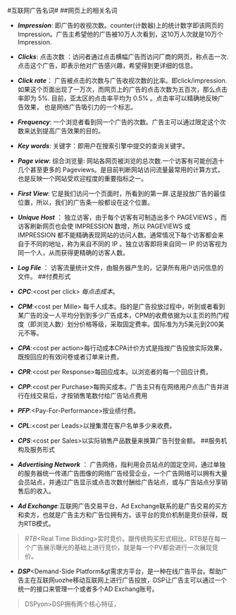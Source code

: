 #互联网广告名词#
##网页上的相关名词
*   ***Impression***: 即广告的收视次数。counter(计数器)上的统计数字即该网页的 Impression。广告主希望他的广告被10万人次看到，这10万人次就是10万个Impression.

*	***Clicks***: 点击次数 ：访问者通过点击横幅广告而访问厂商的网页，称点击一次.点击这个广告，即表示他对广告感兴趣，希望得到更详细的信息。 

*	***Click rate***： 广告被点击的次数与广告收视次数的比率。即click/impression.如果这个页面出现了一万次，而网页上的广告的点击次数为五百次，那么点击率即为 5%. 目前，亚太区的点击率平均为 0.5% 。点击率可以精确地反映广告效果， 也是网络广告吸引力的一个标志。 

*	***Frequency***: 一个浏览者看到同一个广告的次数。广告主可以通过限定这个次数来达到提高广告效果的目的。

*	***Key words***: 关键字：即用户在搜索引擎中提交的查询关键字。

*	***Page view***: 综合浏览量: 网站各网页被浏览的总次数.一个访客有可能创造十几个甚至更多的 Pageviews。是目前判断网站访问流量最常用的计算方式，也是反映一个网站受欢迎程度的重要指标之一。 
*	***First View***: 它是我们访问一个页面时，所看到的第一屏.这是投放广告的最佳位置，所以，我们的广告条一般都设在这个位置。
* ***Unique Host*** ： 独立访客，由于每个访客有可制造出多个 PAGEVIEWS ，而访客刷新网页也会使 IMPRESSION 数增，所以 PAGEVIEWS 或 IMPRESSION 都不能精确表现网站的访问人数。通常情况下每个访客都会来自于不同的地址，称为来自不同的 IP 。独立访客即将来自同一 IP 的访客视为同一个人，从而获得更精确的访客人数。
* ***Log File*** ： 访客流量统计文件，由服务器产生的，记录所有用户访问信息的文件。
##付费形式
* ***CPC***:&lt;cost per click&gt; *每点击成本*。
* ***CPM***:&lt;cost per Mille&gt; 每千人成本。指的是广告投放过程中，听到或者看到某广告的没一人平均分到到多少广告成本，CPM的收费依据为以主页的热门程度（即浏览人数）划分价格等级，采取固定费率。国际准为为5美元到200美元不等。
* ***CPA***:&lt;cost per action&gt;每行动成本CPA计价方式是指按广告投放实际效果，既按回应的有效问卷或者订单来计费。
* ***CPR***:&lt;cost per  Response&gt;每回应成本。以浏览者的每一个回应计费。
* ***CPP***:&lt;cost per Purchase&gt;每购买成本。广告主只有在网络用户点击广告并进行在线交易后，才按销售笔数付给广告站点费用
* ***PFP***:&lt;Pay-For-Performance&gt;按业绩付费。
* ***CPL***:&lt;cost per Leads&gt;以搜集潜在客户名单多少来收费。
* ***CPS***:&lt;cost per Sales&gt;以实际销售产品数量来换算广告刊登金额。
##服务机构及服务形式
* ***Advertising Network*** ： 广告网络，指利用会员站点的固定空间，通过单独的服务器统一传递广告图像的网络广告经营企业，一个广告网络可以拥有大量会员站点，并通过广告显示或点击次数付酬给广告站点，或与广告站点分享销售后的收入。
* ***Ad Exchange***:互联网广告交易平台，Ad Exchange联系的是广告交易的买方和卖方，也就是广告主方和广告位拥有方。该平台的竞价机制是竞价获得，既为RTB模式。
>*RTB*&lt;Real Time Bidding&gt;实时竞价。跟传统购买形式相比，RTB是在每一个广告展示曝光的基础上进行竞价，就是每一个PV都会进行一次展现竞价。
* ***DSP***&lt;Demand-Side Platform&gt需求方平台，是一种在线广告平台。帮助广告主在互联网uozhe移动互联网上进行广告投放，DSP让广告主可以通过一个统一的接口来管理一个或者多个AD Exchang账号。
> DSPyon>DSP拥有两个核心特征，
